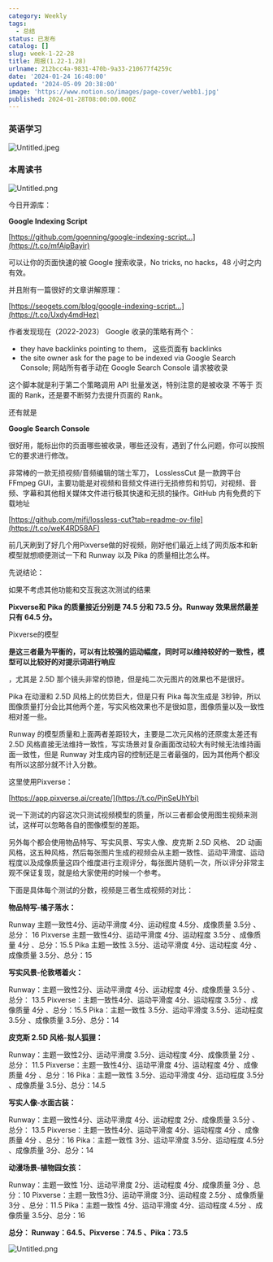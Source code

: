 ```yaml
---
category: Weekly
tags:
  - 总结
status: 已发布
catalog: []
slug: week-1-22-28
title: 周报(1.22-1.28)
urlname: 212bcc4a-9831-470b-9a33-210677f4259c
date: '2024-01-24 16:48:00'
updated: '2024-05-09 20:38:00'
image: 'https://www.notion.so/images/page-cover/webb1.jpg'
published: 2024-01-28T08:00:00.000Z
---
```


### 英语学习


![Untitled.jpeg](https://prod-files-secure.s3.us-west-2.amazonaws.com/5d24fe63-e567-4804-86f9-9fdc62e13082/13f89310-e18e-4344-b5f8-95c58ff07f1e/Untitled.jpeg?X-Amz-Algorithm=AWS4-HMAC-SHA256&X-Amz-Content-Sha256=UNSIGNED-PAYLOAD&X-Amz-Credential=ASIAZI2LB4664ULVVM32%2F20250305%2Fus-west-2%2Fs3%2Faws4_request&X-Amz-Date=20250305T053922Z&X-Amz-Expires=3600&X-Amz-Security-Token=IQoJb3JpZ2luX2VjEMX%2F%2F%2F%2F%2F%2F%2F%2F%2F%2FwEaCXVzLXdlc3QtMiJIMEYCIQDlxZ338XS3zmrGmSlaQUzzDCByrezMn0u3yMK%2BfOdU1AIhALNt36AHP3sjAcV1ZHnyV0OHXvicsWXFCT84iBFDUx0hKogECP7%2F%2F%2F%2F%2F%2F%2F%2F%2F%2FwEQABoMNjM3NDIzMTgzODA1IgwGjg5WNppKjgIPfyQq3APqgR3nAM8q%2FW9rsi60rKRwWX2qiE%2FoPqJpuHMRumFIeanbeVf%2FLIuYb1eEn4QkSA5Xh%2FoyPLTBnRdtYysYR%2BNynyz0jET6QVGeex%2Fp1ezAekRuSHwTDo2%2Fo7VdUzp%2FudUxC3%2BIXoatmg%2Brrdtaq7j5zse%2BJ49RJqrN1Bi%2B46AXasHXHf6b6wGNaauKH3aqa8zH%2FIlTHEEbFIs%2Fe4S%2BXuNzXa7qDD%2FMD55NOx5K67DLLANmNeYuxHo25q2uXiSylS36znvgZeo6l5V1b3%2B1ZfMAaeJY7lz5eE14UWb%2B4rsR5OpXFEfv1CYkKD17vuoKRVBN7oAfBfFEYg1sIhsGJHZviaOd%2BOLs2HNTlPgbbCmlCjqtyIF9Kpb71JGTejlDj%2Fivlq8yipJacXl%2FR7MEd1eYvLIA7lvh%2BSc4vZM0HITViQqvh7p7R%2BTwhIgXTyigEKTcDtuMnLCg3QrRXvfc77lPPLuROx5%2Bi6F96hBmL%2BgZslOleZ9hpjnn5TXtFtnPfUuhS7rOQcCkkHZkwTWt2sL34lDh7T%2BH7Xrm5KttoWbXX%2BV4DBTgo4zVe0ObqnOH0yNrnugohyKxOd2wDVmuoSOcVxqul5iVSlk9iFPFDzVbIIklNjQLHL9w9KmDXjCnp5%2B%2BBjqkAdTwq5oNytBIPhdXPl1q6zsckawOD15Z3byRifC5IcYlbUtjsXbsN4pMV7XfBtPjpDsJTPIq722EcuWz66tZktESOBkmC9O5vraEeTY75OSdSsZ12NrRYYx9aKhUR9R%2BPqGRtvcT3QPYwnY3%2BIfD7cq79TUYShvSihp%2BHGbx9S7We9J3X%2BNyekvICT8LdTor8y84rUjMJc9Q%2B1zl9RDf6lJhxuUq&X-Amz-Signature=6027180c5113b2ef470eda49801cf60a6c500c3b566e427d1aa93fcb8f44f9a9&X-Amz-SignedHeaders=host&x-id=GetObject)


### 本周读书


![Untitled.png](https://prod-files-secure.s3.us-west-2.amazonaws.com/5d24fe63-e567-4804-86f9-9fdc62e13082/4230a01f-03e6-45a7-9f78-5892b7e77e85/Untitled.png?X-Amz-Algorithm=AWS4-HMAC-SHA256&X-Amz-Content-Sha256=UNSIGNED-PAYLOAD&X-Amz-Credential=ASIAZI2LB4664ULVVM32%2F20250305%2Fus-west-2%2Fs3%2Faws4_request&X-Amz-Date=20250305T053922Z&X-Amz-Expires=3600&X-Amz-Security-Token=IQoJb3JpZ2luX2VjEMX%2F%2F%2F%2F%2F%2F%2F%2F%2F%2FwEaCXVzLXdlc3QtMiJIMEYCIQDlxZ338XS3zmrGmSlaQUzzDCByrezMn0u3yMK%2BfOdU1AIhALNt36AHP3sjAcV1ZHnyV0OHXvicsWXFCT84iBFDUx0hKogECP7%2F%2F%2F%2F%2F%2F%2F%2F%2F%2FwEQABoMNjM3NDIzMTgzODA1IgwGjg5WNppKjgIPfyQq3APqgR3nAM8q%2FW9rsi60rKRwWX2qiE%2FoPqJpuHMRumFIeanbeVf%2FLIuYb1eEn4QkSA5Xh%2FoyPLTBnRdtYysYR%2BNynyz0jET6QVGeex%2Fp1ezAekRuSHwTDo2%2Fo7VdUzp%2FudUxC3%2BIXoatmg%2Brrdtaq7j5zse%2BJ49RJqrN1Bi%2B46AXasHXHf6b6wGNaauKH3aqa8zH%2FIlTHEEbFIs%2Fe4S%2BXuNzXa7qDD%2FMD55NOx5K67DLLANmNeYuxHo25q2uXiSylS36znvgZeo6l5V1b3%2B1ZfMAaeJY7lz5eE14UWb%2B4rsR5OpXFEfv1CYkKD17vuoKRVBN7oAfBfFEYg1sIhsGJHZviaOd%2BOLs2HNTlPgbbCmlCjqtyIF9Kpb71JGTejlDj%2Fivlq8yipJacXl%2FR7MEd1eYvLIA7lvh%2BSc4vZM0HITViQqvh7p7R%2BTwhIgXTyigEKTcDtuMnLCg3QrRXvfc77lPPLuROx5%2Bi6F96hBmL%2BgZslOleZ9hpjnn5TXtFtnPfUuhS7rOQcCkkHZkwTWt2sL34lDh7T%2BH7Xrm5KttoWbXX%2BV4DBTgo4zVe0ObqnOH0yNrnugohyKxOd2wDVmuoSOcVxqul5iVSlk9iFPFDzVbIIklNjQLHL9w9KmDXjCnp5%2B%2BBjqkAdTwq5oNytBIPhdXPl1q6zsckawOD15Z3byRifC5IcYlbUtjsXbsN4pMV7XfBtPjpDsJTPIq722EcuWz66tZktESOBkmC9O5vraEeTY75OSdSsZ12NrRYYx9aKhUR9R%2BPqGRtvcT3QPYwnY3%2BIfD7cq79TUYShvSihp%2BHGbx9S7We9J3X%2BNyekvICT8LdTor8y84rUjMJc9Q%2B1zl9RDf6lJhxuUq&X-Amz-Signature=465b7d2941e2dc0ea11d04b8fff3cd8d1eb2a387920cdec8787b3540f9f19bdd&X-Amz-SignedHeaders=host&x-id=GetObject)


今日开源库：


**Google Indexing Script**


[https://github.com/goenning/google-indexing-script…](https://t.co/mfAipBayir)


可以让你的页面快速的被 Google 搜索收录，No tricks, no hacks，48 小时之内有效。

并且附有一篇很好的文章讲解原理：


[https://seogets.com/blog/google-indexing-script…](https://t.co/Uxdy4mdHez)


作者发现现在（2022-2023） Google 收录的策略有两个：

- they have backlinks pointing to them， 这些页面有 backlinks
- the site owner ask for the page to be indexed via Google Search Console; 网站所有者手动在 Google Search Console 请求被收录

这个脚本就是利于第二个策略调用 API 批量发送，特别注意的是被收录 不等于 页面的 Rank，还是要不断努力去提升页面的 Rank。

还有就是


**Google Search Console**


很好用，能标出你的页面哪些被收录，哪些还没有，遇到了什么问题，你可以按照它的要求进行修改。


非常棒的一款无损视频/音频编辑的瑞士军刀， LosslessCut 是一款跨平台 FFmpeg GUI，主要功能是对视频和音频文件进行无损修剪和剪切，对视频、音频、字幕和其他相关媒体文件进行极其快速和无损的操作。GitHub 内有免费的下载地址


[https://github.com/mifi/lossless-cut?tab=readme-ov-file](https://t.co/weK4RD58AF)


前几天刷到了好几个用Pixverse做的好视频，刚好他们最近上线了网页版本和新模型就想顺便测试一下和 Runway 以及 Pika 的质量相比怎么样。

先说结论：

如果不考虑其他功能和交互我这次测试的结果


**Pixverse和 Pika 的质量接近分别是 74.5 分和 73.5 分。Runway 效果居然最差只有 64.5 分。**


Pixverse的模型


**是这三者最为平衡的，可以有比较强的运动幅度，同时可以维持较好的一致性，模型可以比较好的对提示词进行响应**


，尤其是 2.5D 那个镜头非常的惊艳，但是纯二次元图片的效果也不是很好。

Pika 在动漫和 2.5D 风格上的优势巨大，但是只有 Pika 每次生成是 3秒钟，所以图像质量打分会比其他两个差，写实风格效果也不是很如意，图像质量以及一致性相对差一些。

Runway 的模型质量和上面两者差距较大，主要是二次元风格的还原度太差还有 2.5D 风格直接无法维持一致性，写实场景对复杂画面改动较大有时候无法维持画面一致性，但是 Runway 对生成内容的控制还是三者最强的，因为其他两个都没有所以这部分就不计入分数。

这里使用Pixverse：


[https://app.pixverse.ai/create/](https://t.co/PjnSeUhYbi)


说一下测试的内容这次只测试视频模型的质量，所以三者都会使用图生视频来测试，这样可以忽略各自的图像模型的差距。

另外每个都会使用物品特写、写实风景、写实人像、皮克斯 2.5D 风格、 2D 动画风格，这五种风格，然后每张图片生成的视频会从主题一致性、运动平滑度、运动程度以及成像质量这四个维度进行主观评分，每张图片随机一次，所以评分非常主观不保证复现，就是给大家使用的时候一个参考。

下面是具体每个测试的分数，视频是三者生成视频的对比：


**物品特写-橘子落水：**


Runway   主题一致性4分、运动平滑度 4分、运动程度 4.5分、成像质量 3.5分 、总分： 16
Pixverse 主题一致性4分、运动平滑度 4分、运动程度 3.5分 、成像质量 4分 、总分：15.5
Pika 主题一致性 3.5分、运动平滑度 4分、运动程度 4分 、成像质量 3.5分、总分：15


**写实风景-伦敦塔着火：**


Runway：主题一致性2分、运动平滑度 4分、运动程度 4分、成像质量 3.5分 、总分： 13.5
Pixverse：主题一致性4分、运动平滑度 4分、运动程度 3.5分 、成像质量 4分 、总分：15.5
Pika：主题一致性 3.5分、运动平滑度 3.5分、运动程度 3.5分 、成像质量 3.5分、总分：14


**皮克斯 2.5D 风格-拟人狐狸：**


Runway：主题一致性2分、运动平滑度 3.5分、运动程度 4分、成像质量 2分 、总分： 11.5
Pixverse：主题一致性4分、运动平滑度 4分、运动程度 4分 、成像质量 4分 、总分：16
Pika：主题一致性 3.5分、运动平滑度 4分、运动程度 3.5分 、成像质量 3.5分、总分：14.5


**写实人像-水面古装：**


Runway：主题一致性4分、运动平滑度 4分、运动程度 2分、成像质量 3.5分 、总分： 13.5
Pixverse：主题一致性4分、运动平滑度 4分、运动程度 4分 、成像质量 4分 、总分：16
Pika：主题一致性 3分、运动平滑度 3.5分、运动程度 4.5分 、成像质量 3分、总分：14


**动漫场景-植物园女孩：**


Runway：主题一致性 1分、运动平滑度 2分、运动程度 4分、成像质量 3分 、总分：10
Pixverse：主题一致性3分、运动平滑度 3分、运动程度 2.5分 、成像质量 3分 、总分：11.5
Pika：主题一致性 4分、运动平滑度 4分、运动程度 4.5分 、成像质量 3.5分、总分：16


**总分： Runway：64.5、Pixverse：74.5 、Pika：73.5**


![Untitled.png](https://prod-files-secure.s3.us-west-2.amazonaws.com/5d24fe63-e567-4804-86f9-9fdc62e13082/8e04e5ad-2b05-4144-8058-53bf010acfd3/Untitled.png?X-Amz-Algorithm=AWS4-HMAC-SHA256&X-Amz-Content-Sha256=UNSIGNED-PAYLOAD&X-Amz-Credential=ASIAZI2LB4664ULVVM32%2F20250305%2Fus-west-2%2Fs3%2Faws4_request&X-Amz-Date=20250305T053922Z&X-Amz-Expires=3600&X-Amz-Security-Token=IQoJb3JpZ2luX2VjEMX%2F%2F%2F%2F%2F%2F%2F%2F%2F%2FwEaCXVzLXdlc3QtMiJIMEYCIQDlxZ338XS3zmrGmSlaQUzzDCByrezMn0u3yMK%2BfOdU1AIhALNt36AHP3sjAcV1ZHnyV0OHXvicsWXFCT84iBFDUx0hKogECP7%2F%2F%2F%2F%2F%2F%2F%2F%2F%2FwEQABoMNjM3NDIzMTgzODA1IgwGjg5WNppKjgIPfyQq3APqgR3nAM8q%2FW9rsi60rKRwWX2qiE%2FoPqJpuHMRumFIeanbeVf%2FLIuYb1eEn4QkSA5Xh%2FoyPLTBnRdtYysYR%2BNynyz0jET6QVGeex%2Fp1ezAekRuSHwTDo2%2Fo7VdUzp%2FudUxC3%2BIXoatmg%2Brrdtaq7j5zse%2BJ49RJqrN1Bi%2B46AXasHXHf6b6wGNaauKH3aqa8zH%2FIlTHEEbFIs%2Fe4S%2BXuNzXa7qDD%2FMD55NOx5K67DLLANmNeYuxHo25q2uXiSylS36znvgZeo6l5V1b3%2B1ZfMAaeJY7lz5eE14UWb%2B4rsR5OpXFEfv1CYkKD17vuoKRVBN7oAfBfFEYg1sIhsGJHZviaOd%2BOLs2HNTlPgbbCmlCjqtyIF9Kpb71JGTejlDj%2Fivlq8yipJacXl%2FR7MEd1eYvLIA7lvh%2BSc4vZM0HITViQqvh7p7R%2BTwhIgXTyigEKTcDtuMnLCg3QrRXvfc77lPPLuROx5%2Bi6F96hBmL%2BgZslOleZ9hpjnn5TXtFtnPfUuhS7rOQcCkkHZkwTWt2sL34lDh7T%2BH7Xrm5KttoWbXX%2BV4DBTgo4zVe0ObqnOH0yNrnugohyKxOd2wDVmuoSOcVxqul5iVSlk9iFPFDzVbIIklNjQLHL9w9KmDXjCnp5%2B%2BBjqkAdTwq5oNytBIPhdXPl1q6zsckawOD15Z3byRifC5IcYlbUtjsXbsN4pMV7XfBtPjpDsJTPIq722EcuWz66tZktESOBkmC9O5vraEeTY75OSdSsZ12NrRYYx9aKhUR9R%2BPqGRtvcT3QPYwnY3%2BIfD7cq79TUYShvSihp%2BHGbx9S7We9J3X%2BNyekvICT8LdTor8y84rUjMJc9Q%2B1zl9RDf6lJhxuUq&X-Amz-Signature=274c44bbd27df3a8764f5d13723a664a827f77c04f3c8938f85edc1f3f4c554e&X-Amz-SignedHeaders=host&x-id=GetObject)

